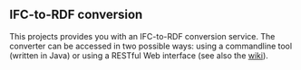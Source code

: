 ## IFC-to-RDF conversion

This projects provides you with an IFC-to-RDF conversion service. 
The converter can be accessed in two possible ways: using a commandline tool (written in Java) or using a RESTful Web interface (see also the [wiki](/mmlab/wiki/Interfaces)).